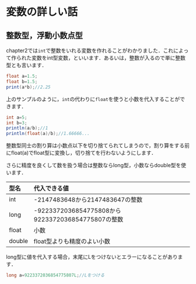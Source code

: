 # 変数の詳しい話

## 整数型，浮動小数点型
chapter2では`int`で整数をいれる変数を作れることがわかりました．これによって作られた変数をint型変数，といいます．あるいは，整数が入るので単に整数型とも言います．

```java
float a=1.5;
float b=1.5;
print(a*b);//2.25
```

上のサンプルのように，`int`の代わりに`float`を使うと小数を代入することができます．

```java
int a=5;
int b=3;
println(a/b);//1
println(float(a)/b);//1.66666...
```

整数型同士の割り算は小数点以下を切り捨てられてしまうので，割り算をする前にfloat(a)でfloat型に変換し，切り捨てを行わないようにします．

さらに精度を良くして数を扱う場合は整数ならlong型，小数ならdouble型を使います．

| 型名 | 代入できる値 | 
| :- | :- |
| int | -2147483648から2147483647の整数 |
| long |-9223372036854775808から9223372036854775807の整数 |
| float |小数 |
|double |float型よりも精度のよい小数 |

long型に値を代入する場合，末尾にLをつけないとエラーになることがあります．
```java
long a=9223372036854775807L;//Lをつける
```
